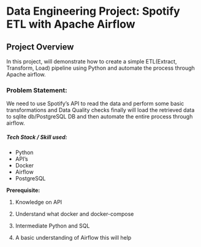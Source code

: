 # Data Engineering Project: Spotify ETL with Apache Airflow

## Project Overview
In this project, will demonstrate how to create a simple ETL(Extract, Transform, Load) pipeline using Python and automate the process through Apache airflow.

### Problem Statement:
We need to use Spotify’s API to read the data and perform some basic transformations and Data Quality checks finally will load the retrieved data to sqlite db/PostgreSQL DB and then automate the entire process through airflow. 

##### Tech Stack / Skill used:
- Python
- API’s
- Docker
- Airflow
- PostgreSQL

**Prerequisite:**
1. Knowledge on API

2. Understand what docker and docker-compose

3. Intermediate Python and SQL

4. A basic understanding of Airflow this will help